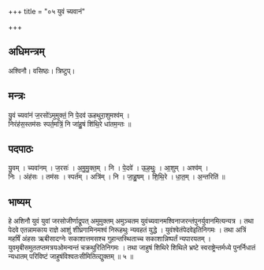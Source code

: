 +++
title = "०५ युवं च्यवानं"

+++
## अधिमन्त्रम्
अश्विनौ। वसिष्ठः। त्रिष्टुप्।

## मन्त्रः
यु॒वं च्यवा॑नं ज॒रसो॑ऽमुमुक्तं॒ नि पे॒दव॑ ऊहथुरा॒शुमश्व॑म् ।  
निरंह॑स॒स्तम॑सः स्पर्त॒मत्रिं॒ नि जा॑हु॒षं शि॑थि॒रे धा॑तम॒न्तः ॥

## पदपाठः
यु॒वम् । च्यवा॑नम् । ज॒रसः॑ । अ॒मु॒मु॒क्त॒म् । नि । पे॒दवे॑ । ऊ॒ह॒थुः॒ । आ॒शुम् । अश्व॑म् ।  
निः । अंह॑सः । तम॑सः । स्पर्त॑म् । अत्रि॑म् । नि । जा॒हु॒षम् । शि॒थि॒रे । धा॒त॒म् । अ॒न्तरिति॑ ॥

## भाष्यम्
हे अशिनौ युवं युवां जरसोजीर्णाद्रूपत् अमुमुक्तम् अमुञ्चतम युवंच्यवानमश्विनाजरन्तंपुनर्युवानमित्यन्यत्र । तथा पेदवे एतन्नामकाय राज्ञे आशुं शीघ्रगामिनमश्वं निरूहथुः न्यवहतं युद्धे । युवंश्वेतंपेदवेइतिनिगमः । तथा अत्रिं महर्षिं अंहसः ऋबीसादग्नेः सकाशात्तमसश्च गुहान्तस्थिताच्च सकाशान्निष्पर्तं न्यपारयतम् । युवमृबीसमुततप्तमत्रयओमन्वन्तं चक्रथुरितिनिगमः । तथा जाहुषं शिथिरे शिथिले भ्रष्टे स्वराष्ट्रेन्तर्मध्ये पुनर्निधातं न्यधातम् परिविष्टं जाहुषंविश्वतःसीमितित्द्युक्तम् ॥ ५ ॥